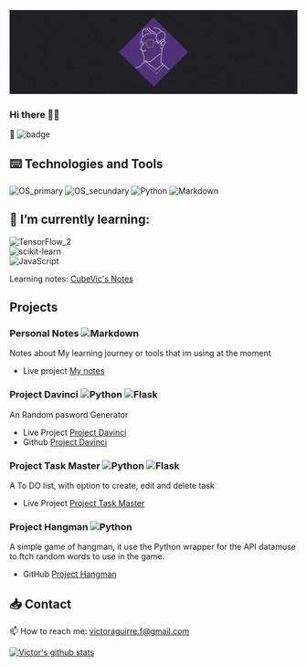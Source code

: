 ![Hero_banner](Hero_Image_CubeVic_V1.png)
### Hi there 🖐🏾

🙈 ![badge](https://www.codewars.com/users/CubeVic/badges/small)

## ⌨️ Technologies and Tools
![OS_primary](https://img.shields.io/badge/Mac-OS-blueviolet?style=for-the-badge&logo=Apple&logoColor=white&color=9900FF) ![OS_secundary](https://img.shields.io/badge/Linux-OS-blueviolet?style=for-the-badge&logo=Ubuntu&logoColor=white&color=9900FF) ![Python](https://img.shields.io/badge/Python-code-blueviolet?style=for-the-badge&logo=python&logoColor=white&color=9900FF)  ![Markdown](https://img.shields.io/badge/Markdown-Markdown-blueviolet?style=for-the-badge&logo=Markdown&logoColor=white&color=9900FF)   

## 🌱 I’m currently learning:   

![TensorFlow_2](https://img.shields.io/badge/TensorFlow-Code-blueviolet?style=for-the-badge&logo=TensorFlow&logoColor=white&color=F1C232)  
![scikit-learn](https://img.shields.io/badge/scikit&boxh;learn-Code-blueviolet?style=for-the-badge&logo=scikit-learn&logoColor=white&color=F1C232)  
![JavaScript](https://img.shields.io/badge/JavaScript-Code-blueviolet?style=for-the-badge&logo=Javascript&logoColor=white&color=F1C232) 

Learning notes: [CubeVic's Notes](https://cubevic.github.io/My_notes/) 

## Projects 

### Personal Notes ![Markdown](https://img.shields.io/badge/Markdown-Markdown-blueviolet?style=flat-square&logo=Markdown&logoColor=white&color=9900FF) 
Notes about My learning journey or tools that im using at the moment
- Live project [My notes](https://cubevic.github.io/My_notes/)

### Project Davinci ![Python](https://img.shields.io/badge/Python-Code-blueviolet?style=flat-square&logo=python&logoColor=white&color=9900FF) ![Flask](https://img.shields.io/badge/Flask-Framework-blueviolet?style=flat-square&logo=Flask&logoColor=white&color=9900FF)
An Random pasword Generator 
- Live Project [Project Davinci](https://projectdavinci.herokuapp.com/)
- Github [Project Davinci](https://github.com/CubeVic/Project_Davinci)

### Project Task Master ![Python](https://img.shields.io/badge/Python-Code-blueviolet?style=flat-square&logo=python&logoColor=white&color=9900FF) ![Flask](https://img.shields.io/badge/Flask-Framework-blueviolet?style=flat-square&logo=Flask&logoColor=white&color=9900FF)
A To DO list, with option to create, edit and delete task
- Live Project [Project Task Master](https://projectthetaskmaster.herokuapp.com/)

### Project Hangman ![Python](https://img.shields.io/badge/Python-Code-blueviolet?style=flat-square&logo=python&logoColor=white&color=9900FF) 
A simple game of hangman, it use the Python wrapper for the API datamuse to ftch random words to use in the game.
- GitHub [Project Hangman](https://github.com/CubeVic/Project_Hangman)

## 📥 Contact
📫 How to reach me: victoraguirre.f@gmail.com

[![Victor's github stats](https://github-readme-stats.vercel.app/api?username=CubeVic&hide=contribs,prs&count_private=true&show_icons=true&theme=midnight-purple)](https://github.com/CubeVic/github-readme-stats)

<!--
**CubeVic/CubeVic** is a ✨ _special_ ✨ repository because its `README.md` (this file) appears on your GitHub profile.

Here are some ideas to get you started:

- 🔭 I’m currently working on ...
- 🌱 I’m currently learning ...
- 👯 I’m looking to collaborate on ...
- 🤔 I’m looking for help with ...
- 💬 Ask me about ...
- 📫 How to reach me: ...
- 😄 Pronouns: ...
- ⚡ Fun fact: ...
-->
